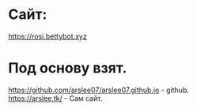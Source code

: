 # Сайт:
https://rosi.bettybot.xyz

# Под основу взят.
https://github.com/arslee07/arslee07.github.io - github.
</br>
https://arslee.tk/ - Сам сайт.
